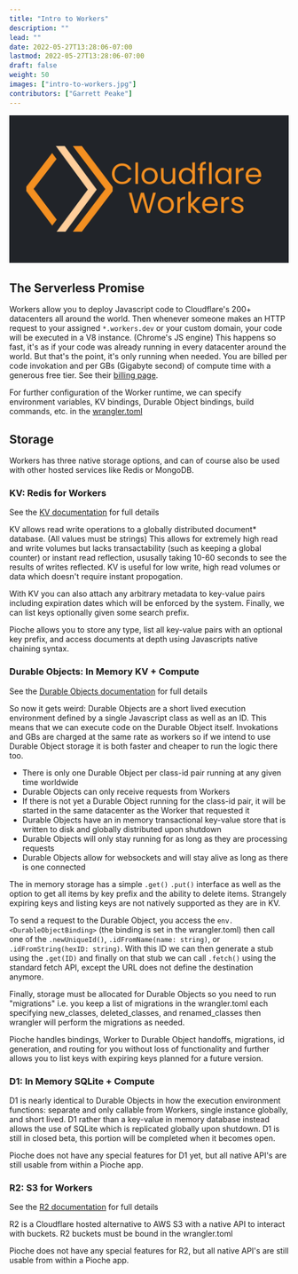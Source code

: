 ```yaml
---
title: "Intro to Workers"
description: ""
lead: ""
date: 2022-05-27T13:28:06-07:00
lastmod: 2022-05-27T13:28:06-07:00
draft: false
weight: 50
images: ["intro-to-workers.jpg"]
contributors: ["Garrett Peake"]
---
```


![Cloudflare Workers](./intro-to-workers.jpg "Workers Logo")

## The Serverless Promise

Workers allow you to deploy Javascript code to Cloudflare's 200+ datacenters all around the world. Then whenever someone makes an HTTP request to your assigned `*.workers.dev` or your custom domain, your code will be executed in a V8 instance. (Chrome's JS engine) This happens so fast, it's as if your code was already running in every datacenter around the world. But that's the point, it's only running when needed. You are billed per code invokation and per GBs (Gigabyte second) of compute time with a generous free tier. See their  [billing page](https://developers.cloudflare.com/workers/platform/pricing).

For further configuration of the Worker runtime, we can specify environment variables, KV bindings, Durable Object bindings, build commands, etc. in the [wrangler.toml](https://developers.cloudflare.com/workers/wrangler/configuration/)

## Storage

Workers has three native storage options, and can of course also be used with other hosted services like Redis or MongoDB.

### KV: Redis for Workers

See the [KV documentation](https://developers.cloudflare.com/workers/runtime-apis/kv/) for full details

KV allows read write operations to a globally distributed document* database. (All values must be strings) This allows for extremely high read and write volumes but lacks transactability (such as keeping a global counter) or instant read reflection, ususally taking 10-60 seconds to see the results of writes reflected. KV is useful for low write, high read volumes or data which doesn't require instant propogation.

With KV you can also attach any arbitrary metadata to key-value pairs including expiration dates which will be enforced by the system. Finally, we can list keys optionally given some search prefix.

Pioche allows you to store any type, list all key-value pairs with an optional key prefix, and access documents at depth using Javascripts native chaining syntax.

### Durable Objects: In Memory KV + Compute

See the [Durable Objects documentation](https://developers.cloudflare.com/workers/runtime-apis/durable-objects/) for full details

So now it gets weird: Durable Objects are a short lived execution environment defined by a single Javascript class as well as an ID. This means that we can execute code on the Durable Object itself. Invokations and GBs are charged at the same rate as workers so if we intend to use Durable Object storage it is both faster and cheaper to run the logic there too.
* There is only one Durable Object per class-id pair running at any given time worldwide
* Durable Objects can only receive requests from Workers
* If there is not yet a Durable Object running for the class-id pair, it will be started in the same datacenter as the Worker that requested it
* Durable Objects have an in memory transactional key-value store that is written to disk and globally distributed upon shutdown
* Durable Objects will only stay running for as long as they are processing requests
* Durable Objects allow for websockets and will stay alive as long as there is one connected

The in memory storage has a simple `.get()` `.put()` interface as well as the option to get all items by key prefix and the ability to delete items. Strangely expiring keys and listing keys are not natively supported as they are in KV.

To send a request to the Durable Object, you access the `env.<DurableObjectBinding>` (the binding is set in the wrangler.toml) then call one of the `.newUniqueId()`, `.idFromName(name: string)`, or `.idFromString(hexID: string)`. With this ID we can then generate a stub using the `.get(ID)` and finally on that stub we can call `.fetch()` using the standard fetch API, except the URL does not define the destination anymore.

Finally, storage must be allocated for Durable Objects so you need to run "migrations" i.e. you keep a list of migrations in the wrangler.toml each specifying new_classes, deleted_classes, and renamed_classes then wrangler will perform the migrations as needed.

Pioche handles bindings, Worker to Durable Object handoffs, migrations, id generation, and routing for you without loss of functionality and further allows you to list keys with expiring keys planned for a future version.

### D1: In Memory SQLite + Compute

D1 is nearly identical to Durable Objects in how the execution environment functions: separate and only callable from Workers, single instance globally, and short lived. D1 rather than a key-value in memory database instead allows the use of SQLite which is replicated globally upon shutdown. D1 is still in closed beta, this portion will be completed when it becomes open.

Pioche does not have any special features for D1 yet, but all native API's are still usable from within a Pioche app.

### R2: S3 for Workers

See the [R2 documentation](https://developers.cloudflare.com/workers/runtime-apis/r2/) for full details

R2 is a Cloudflare hosted alternative to AWS S3 with a native API to interact with buckets. R2 buckets must be bound in the wrangler.toml

Pioche does not have any special features for R2, but all native API's are still usable from within a Pioche app.